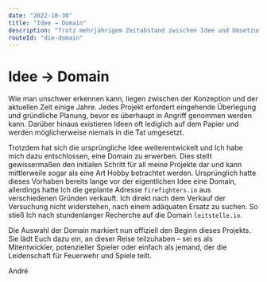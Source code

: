 ```yaml
---
date: "2022-10-30"
title: "Idee → Domain"
description: "Trotz mehrjährigem Zeitabstand zwischen Idee und Umsetzung sowie der üblichen Herausforderungen bei Projektplanung, hat sich die ursprüngliche Idee weiterentwickelt, wurde durch den Kauf einer Domain konkretisiert und lädt Interessierte ein, Teil eines feuerwehrbegeisterten Spieleprojekts zu werden."
routeId: "die-domain"
---
```


# Idee → Domain

Wie man unschwer erkennen kann, liegen zwischen der Konzeption und der aktuellen Zeit einige Jahre. Jedes Projekt erfordert eingehende Überlegung und gründliche Planung, bevor es überhaupt in Angriff genommen werden kann. Darüber hinaus existieren Ideen oft lediglich auf dem Papier und werden möglicherweise niemals in die Tat umgesetzt.

Trotzdem hat sich die ursprüngliche Idee weiterentwickelt und Ich habe mich dazu entschlossen, eine Domain zu erwerben. Dies stellt gewissermaßen den initialen Schritt für all meine Projekte dar und kann mittlerweile sogar als eine Art Hobby betrachtet werden. Ursprünglich hatte dieses Vorhaben bereits lange vor der eigentlichen Idee eine Domain, allerdings hatte Ich die geplante Adresse `firefighters.io` aus verschiedenen Gründen verkauft. Ich direkt nach dem Verkauf der Versuchung nicht widerstehen, nach einem adäquaten Ersatz zu suchen. So stieß Ich nach stundenlanger Recherche auf die Domain `leitstelle.io`.

Die Auswahl der Domain markiert nun offiziell den Beginn dieses Projekts. Sie lädt Euch dazu ein, an dieser Reise teilzuhaben – sei es als Mitentwickler, potenzieller Spieler oder einfach als jemand, der die Leidenschaft für Feuerwehr und Spiele teilt.

André